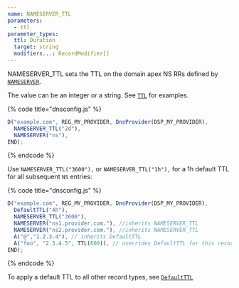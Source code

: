 ```yaml
---
name: NAMESERVER_TTL
parameters:
  - ttl
parameter_types:
  ttl: Duration
  target: string
  modifiers...: RecordModifier[]
---
```


NAMESERVER_TTL sets the TTL on the domain apex NS RRs defined by [`NAMESERVER`](NAMESERVER.md).

The value can be an integer or a string. See [`TTL`](../record-modifiers/TTL.md) for examples.

{% code title="dnsconfig.js" %}
```javascript
D("example.com", REG_MY_PROVIDER, DnsProvider(DSP_MY_PROVIDER),
  NAMESERVER_TTL("2d"),
  NAMESERVER("ns"),
END);
```
{% endcode %}

Use `NAMESERVER_TTL("3600"),` or `NAMESERVER_TTL("1h"),` for a 1h default TTL for all subsequent `NS` entries:

{% code title="dnsconfig.js" %}
```javascript
D("example.com", REG_MY_PROVIDER, DnsProvider(DSP_MY_PROVIDER),
  DefaultTTL("4h"),
  NAMESERVER_TTL("3600"),
  NAMESERVER("ns1.provider.com."), //inherits NAMESERVER_TTL
  NAMESERVER("ns2.provider.com."), //inherits NAMESERVER_TTL
  A("@","1.2.3.4"), // inherits DefaultTTL
  A("foo", "2.3.4.5", TTL(600)), // overrides DefaultTTL for this record only
END);
```
{% endcode %}

To apply a default TTL to all other record types, see [`DefaultTTL`](../domain-modifiers/DefaultTTL.md)
